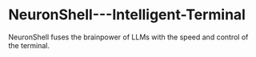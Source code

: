 # NeuronShell---Intelligent-Terminal
NeuronShell fuses the brainpower of LLMs with the speed and control of the terminal.
